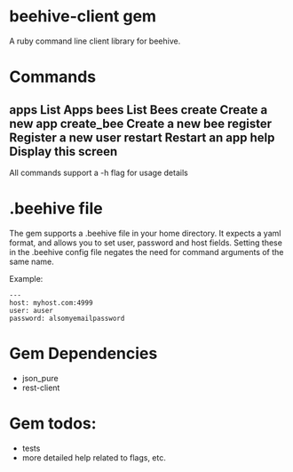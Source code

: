 beehive-client gem
===

A ruby command line client library for beehive.

Commands
===

apps                List Apps
bees                List Bees
create              Create a new app
create_bee          Create a new bee
register            Register a new user
restart             Restart an app
help                Display this screen
---------------------------------------
All commands support a -h flag for usage details


.beehive file
===

The gem supports a .beehive file in your home directory.
It expects a yaml format, and allows you to set user, password and
host fields.  Setting these in the .beehive config file negates the
need for command arguments of the same name.

Example:

    ---
    host: myhost.com:4999
    user: auser
    password: alsomyemailpassword


Gem Dependencies
===

 * json_pure
 * rest-client

Gem todos:
===

* tests
* more detailed help related to flags, etc.
